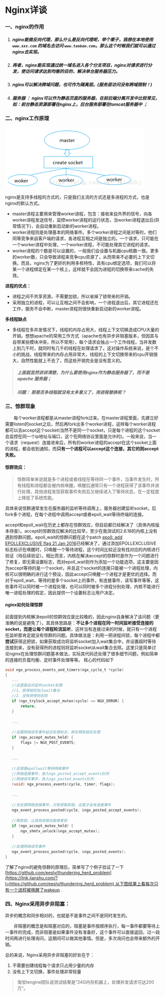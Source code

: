 # Nginx详谈

### 一、nginx的作用

1. ##### nginx能做反向代理，那么什么是反向代理呢，举个栗子，我想在本地使用 `www.xxx.com` 的域名去访问 `www.taobao.com`。那么这个时候我们就可以通过nginx去实现。

2. ##### 再者，nginx能实现通过统一域名进入各个分支项目，nginx对请求进行分发，使访问请求达到均衡的目的，解决单台服务器压力。

3. ##### nginx可以解决跨域问题，也可作为隔离层。(服务层访问没有跨域限制！)

4. ##### 服务器 ： nginx可以作为静态页面的服务器，在前后端分离开发中比较常见，如：前台静态资源部署在nginx上，后台服务部署在tomcat服务器中 ；



### 二、nginx工作原理

![](attach/nginx_detail2.png)

nginx是支持多线程的方式的，只是我们主流的方式还是多进程的方式，也是nginx的默认方式。

- master进程主要用来管理worker进程，包含：接收来自外界的信号，向各worker进程发送信号，监控worker进程的运行状态，当worker进程退出后(异常情况下)，会自动重新启动新的worker进程。
- worker进程则是处理基本的网络事件。多个worker进程之间是对等的，他们同等竞争来自客户端的请求，各进程互相之间是独立的。一个请求，只可能在一个worker进程中处理，一个worker进程，不可能处理其它进程的请求。
- worker进程的个数是可以设置的，一般我们会设置与机器cpu核数一致。更多的worker数，只会导致进程来竞争cpu资源了，从而带来不必要的上下文切换。而且，nginx为了更好的利用多核特性，具有cpu绑定选项，我们可以将某一个进程绑定在某一个核上，这样就不会因为进程的切换带来cache的失效。 

**进程的优点：**

- 进程之间不共享资源，不需要加锁，所以省掉了锁带来的开销。
- 采用独立的进程，可以让互相之间不会影响，一个进程退出后，其它进程还在工作，服务不会中断，master进程则很快重新启动新的worker进程。

**多线程缺点**

- 多线程在多并发情况下，线程的内存占用大，线程上下文切换造成CPU大量的开销。想想apache的常用工作方式（apache也有异步非阻塞版本，但因其与自带某些模块冲突，所以不常用），每个请求会独占一个工作线程，当并发数上到几千时，就同时有几千的线程在处理请求了。这对操作系统来说，是个不小的挑战，线程带来的内存占用非常大，线程的上下文切换带来的cpu开销很大，自然性能就上不去了，而这些开销完全是没有意义的。

> ##### 上面就显然讲讲清楚，为什么要使用nginx作为静态服务器了，而不是apache 服务器；
>
> ##### 问题： 那是否多线程就没有太多意义了，用进程替换呢？ 



### 三、惊群现象

　　每个worker进程都是从master进程fork过来。在master进程里面，先建立好需要listen的socket之后，然后再fork出多个worker进程，这样每个worker进程都可以去accept这个socket(当然不是同一个socket，只是每个进程的这个socket会监控在同一个ip地址与端口，这个在网络协议里面是允许的)。一般来说，当一个请求（request）连接进来后，所有的worker进程的accept在这个socket上面的进程，都会收到通知，而**只有一个进程可以accept这个连接，其它的则accept失败。**

#### 惊群效应：

> 惊群简单来说就是多个进程或者线程在等待同一个事件，当事件发生时，所有线程和进程都会被内核唤醒。唤醒后通常只有一个进程获得了该事件并进行处理，其他进程发现获取事件失败后又继续进入了等待状态，在一定程度上降低了系统性能。 

具体来说惊群通常发生在服务器的监听等待调用上，服务器创建监听socket，后fork多个进程，在每个进程中调用accept或者epoll_wait等待终端的连接。

accept和epoll_wait在历史上都存在惊群效应，但目前都已经解决了（具体内核版本待查）。accept的惊群效应解决的比较早，至少在我测试的2.6.18的内核上没有遇到惊群问题。epoll_wait的惊群问题在这个patch [epoll: add EPOLLEXCLUSIVE flag 21 Jan 2016](https://link.jianshu.com?t=https://github.com/torvalds/linux/commit/df0108c5da561c66c333bb46bfe3c1fc65905898)已经解决了，通过添加EPOLLEXCLUSIVE标志标识在唤醒时，只唤醒一个等待进程，这个时间比较近没有找对应的内核进行验证（待后续验证）。相比而言，内核在解决accept的惊群时是作为一个问题进行了修复，即无需设置标志，而对epoll_wait则作为添加一个功能选项，这主要是因为accept等待的是一个socket，并且这个socket的连接只能被一个进程处理，内核可以很明确的进行这个预设，因此accept只唤醒一个进程才是更优的选择。而对于epoll_wait，等待的是多个socket上的事件，有连接事件，读写事件等等，这些事件可以同时被一个进程处理，也可以同时被多个进程分别处理，内核不能进行唯一进程处理的假定，因此提供一个设置标志让用户决定。

 

####  nginx如何处理惊群

前面提到内核解决epoll的惊群效应是比较晚的，因此nginx自身解决了该问题（更准确的说是避免了）。其具体思路是：**不让多个进程在同一时间监听接受连接的socket，而是让每个进程轮流监听**，这样当有连接过来的时候，就只有一个进程在监听那肯定就没有惊群的问题。具体做法是：利用一把进程间锁，每个进程中都**尝试**获得这把锁，如果获取成功将监听socket加入wait集合中，并设置超时等待连接到来，没有获得所的进程则将监听socket从wait集合去除。这里只是简单讨论nginx在处理惊群问题基本做法，实际其代码还处理了很多细节问题，例如简单的连接的负载均衡、定时事件处理等等。
 核心的代码如下

 ```c
void ngx_process_events_and_timers(ngx_cycle_t *cycle)
{
    ...
    //这里面会对监听socket处理
    //1、获得锁则加入wait集合
    //2、没有获得则去除
    if (ngx_trylock_accept_mutex(cycle) == NGX_ERROR) {
        return;
    }

    ...

    //设置网络读写事件延迟处理标志，即在释放锁后处理
    if (ngx_accept_mutex_held) {
        flags |= NGX_POST_EVENTS;
    } 

    ...

    //这里面epollwait等待网络事件
    //网络连接事件，放入ngx_posted_accept_events队列
    //网络读写事件，放入ngx_posted_events队列
    (void) ngx_process_events(cycle, timer, flags);

    ...

    //先处理网络连接事件，只有获取到锁，这里才会有连接事件
    ngx_event_process_posted(cycle, &ngx_posted_accept_events);

    //释放锁，让其他进程也能够拿到
    if (ngx_accept_mutex_held) {
        ngx_shmtx_unlock(&ngx_accept_mutex);
    }

    //处理网络读写事件
    ngx_event_process_posted(cycle, &ngx_posted_events);
}
 ```

了解了nginx的避免惊群的原理后，简单写了个例子验证了一下[https://github.com/eesly/thundering_herd_problem](https://link.jianshu.com/?t=https://github.com/eesly/thundering_herd_problem) 从下图结果上看每次只有一个进程被唤醒了wakeup .



### 四、Nginx采用异步非阻塞：

异步的概念和同步相对的，也就是不是事件之间不是同时发生的。

　　非阻塞的概念是和阻塞对应的，阻塞是事件按顺序执行，每一事件都要等待上一事件的完成，而非阻塞是如果事件没有准备好，这个事件可以直接返回，过一段时间再进行处理询问，这期间可以做其他事情。但是，多次询问也会带来额外的开销。

总的来说，Nginx采用异步非阻塞的好处在于：

1. 不需要创建线程每个请求只占用少量的内存
2. 没有上下文切换，事件处理非常轻量 

>  淘宝tengine团队说测试结果是“24G内存机器上，处理并发请求可达200万”。 





